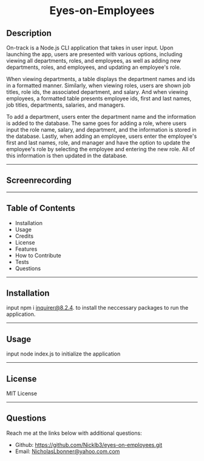 <h1 align="center">Eyes-on-Employees</h1>

## Description

On-track is a Node.js CLI application that takes in user input. Upon launching the app, users are presented with various options, including viewing all departments, roles, and employees, as well as adding new departments, roles, and employees, and updating an employee's role.

When viewing departments, a table displays the department names and ids in a formatted manner. Similarly, when viewing roles, users are shown job titles, role ids, the associated department, and salary. And when viewing employees, a formatted table presents employee ids, first and last names, job titles, departments, salaries, and managers.

To add a department, users enter the department name and the information is added to the database. The same goes for adding a role, where users input the role name, salary, and department, and the information is stored in the database. Lastly, when adding an employee, users enter the employee's first and last names, role, and manager and have the option to update the employee's role by selecting the employee and entering the new role. All of this information is then updated in the database.

---

## Screenrecording

---

## Table of Contents

* Installation
* Usage
* Credits
* License
* Features
* How to Contribute
* Tests
* Questions

---

## Installation

input npm i inquirer@8.2.4. to install the neccessary packages to run the application.

---

## Usage

input node index.js to initialize the application

---

## License

MIT License

---

## Questions

Reach me at the links below with additional questions:

* Github: https://github.com/Nicklb3/eyes-on-employees.git
* Email: NicholasLbonner@yahoo.com.com